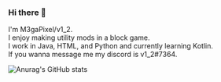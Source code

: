 ### Hi there 👋

I'm M3gaPixel/v1_2.  
I enjoy making utility mods in a block game.  
I work in Java, HTML, and Python and currently learning Kotlin.   
If you wanna message me my discord is v1_2#7364.  

![Anurag's GitHub stats](https://github-readme-stats.vercel.app/api?username=M3gaPixel&theme=tokyonight&show_icons=true)
